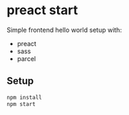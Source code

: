 # preact start

Simple frontend hello world setup with:

* preact
* sass
* parcel


## Setup

```bash
npm install
npm start
```
